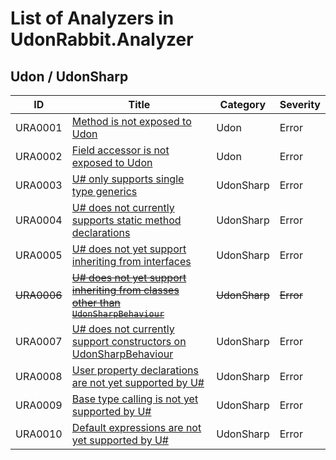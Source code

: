 # List of Analyzers in UdonRabbit.Analyzer

## Udon / UdonSharp

| ID          | Title                                                                                               | Category      | Severity  |
| ----------- | --------------------------------------------------------------------------------------------------- | ------------- | --------- |
| URA0001     | [Method is not exposed to Udon](./URA0001.md)                                                       | Udon          | Error     |
| URA0002     | [Field accessor is not exposed to Udon](./URA0002.md)                                               | Udon          | Error     |
| URA0003     | [U# only supports single type generics](./URA0003.md)                                               | UdonSharp     | Error     |
| URA0004     | [U# does not currently supports static method declarations](./URA0004.md)                           | UdonSharp     | Error     |
| URA0005     | [U# does not yet support inheriting from interfaces](./URA0005.md)                                  | UdonSharp     | Error     |
| ~~URA0006~~ | [~~U# does not yet support inheriting from classes other than `UdonSharpBehaviour`~~](./URA0006.md) | ~~UdonSharp~~ | ~~Error~~ |
| URA0007     | [U# does not currently support constructors on UdonSharpBehaviour](./URA0007.md)                    | UdonSharp     | Error     |
| URA0008     | [User property declarations are not yet supported by U#](./URA0008.md)                              | UdonSharp     | Error     |
| URA0009     | [Base type calling is not yet supported by U#](./URA0009.md)                                        | UdonSharp     | Error     |
| URA0010     | [Default expressions are not yet supported by U#](./URA0010.md)                                     | UdonSharp     | Error     |
